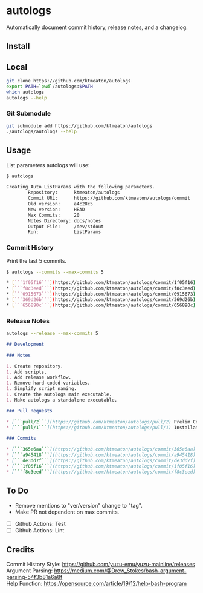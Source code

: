 # autologs

Automatically document commit history, release notes, and a changelog.

## Install

## Local

```bash
git clone https://github.com/ktmeaton/autologs
export PATH=`pwd`/autologs:$PATH
which autologs
autologs --help
```

### Git Submodule

```bash
git submodule add https://github.com/ktmeaton/autologs
./autologs/autologs --help
```

## Usage

List parameters autologs will use:

```bash
$ autologs

Creating Auto ListParams with the following parameters.
        Repository:      ktmeaton/autologs
        Commit URL:      https://github.com/ktmeaton/autologs/commit
        Old version:     a4c28c5
        New version:     HEAD
        Max Commits:     20
        Notes Directory: docs/notes
        Output File:     /dev/stdout
        Run:             ListParams
```

### Commit History

Print the last 5 commits.

```bash
$ autologs --commits --max-commits 5

* [```1f05f16```](https://github.com/ktmeaton/autologs/commit/1f05f16) proper writing to output file
* [```f8c3eed```](https://github.com/ktmeaton/autologs/commit/f8c3eed) bugfix in repo PR url
* [```0915673```](https://github.com/ktmeaton/autologs/commit/0915673) Merge pull request #1 from ktmeaton/dev
* [```369d26b```](https://github.com/ktmeaton/autologs/commit/369d26b) installation docs
* [```656890c```](https://github.com/ktmeaton/autologs/commit/656890c) rename notes dev title
```

### Release Notes

``` bash
autologs --release --max-commits 5
```

```markdown
## Development

### Notes

1. Create repository.
1. Add scripts.
1. Add release workflow.
1. Remove hard-coded variables.
1. Simplify script naming.
1. Create the autologs main executable.
1. Make autologs a standalone executable.

### Pull Requests

* [```pull/2```](https://github.com/ktmeaton/autologs/pull/2) Prelim Commit Documentation
* [```pull/1```](https://github.com/ktmeaton/autologs/pull/1) Installation Docs

### Commits

* [```365e6aa```](https://github.com/ktmeaton/autologs/commit/365e6aa) test markdown code rendering
* [```a945418```](https://github.com/ktmeaton/autologs/commit/a945418) Merge pull request #2 from ktmeaton/dev
* [```de3dd7f```](https://github.com/ktmeaton/autologs/commit/de3dd7f) start documenting commit usage
* [```1f05f16```](https://github.com/ktmeaton/autologs/commit/1f05f16) proper writing to output file
* [```f8c3eed```](https://github.com/ktmeaton/autologs/commit/f8c3eed) bugfix in repo PR url
```

## To Do

- Remove mentions to "ver/version" change to "tag".
- Make PR not dependent on max commits.
- [ ] Github Actions: Test
- [ ] Github Actions: Lint

## Credits

Commit History Style: <https://github.com/yuzu-emu/yuzu-mainline/releases>  
Argument Parsing: <https://medium.com/@Drew_Stokes/bash-argument-parsing-54f3b81a6a8f>  
Help Function: <https://opensource.com/article/19/12/help-bash-program>
